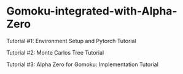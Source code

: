 # Gomoku-integrated-with-Alpha-Zero
Tutorial #1: Environment Setup and Pytorch Tutorial

Tutorial #2: Monte Carlos Tree Tutorial

Tutorial #3: Alpha Zero for Gomoku: Implementation Tutorial
